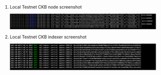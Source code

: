 1. Local Testnet CKB node screenshot

   ![node](./node.png)

2. Local Testnet CKB indexer screenshot

   ![indexer](./indexer.png)

